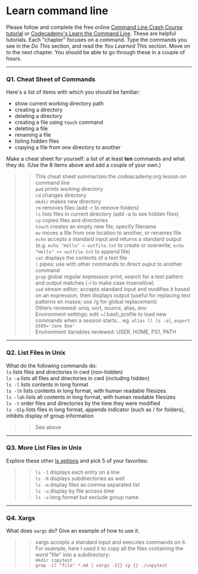 # Learn command line

Please follow and complete the free online [Command Line Crash Course
tutorial](https://web.archive.org/web/20160708171659/http://cli.learncodethehardway.org/book/) or [Codecademy's Learn the Command Line](https://www.codecademy.com/learn/learn-the-command-line). These are helpful tutorials. Each "chapter" focuses on a command. Type the commands you see in the _Do This_ section, and read the _You Learned This_ section. Move on to the next chapter. You should be able to go through these in a couple of hours.

---

### Q1.  Cheat Sheet of Commands  

Here's a list of items with which you should be familiar:  
* show current working directory path
* creating a directory
* deleting a directory
* creating a file using `touch` command
* deleting a file
* renaming a file
* listing hidden files
* copying a file from one directory to another

Make a cheat sheet for yourself: a list of at least **ten** commands and what they do.  (Use the 8 items above and add a couple of your own.)  

> > This cheat sheet summarizes the codeacademy.org lesson on command line  
`pwd` prints working directory  
`cd` changes directory  
`mkdir` makes new directory  
`rm` removes files (add -r to remove folders)  
`ls` lists files in current directory (add -a to see hidden files)  
`cp` copies files and directories  
`touch` creates an empty new file; specify filename  
`mv` moves a file from one location to another, or renames file  
`echo` accepts a standard input and returns a standard output (e.g. `echo "Hello" > outfile.txt` to create or overwrite, `echo "Hello" >> outfile.txt` to append file)  
`cat` displays the contents of a text file  
`|` pipes: use with other commands to direct ouput to another command  
`grep` global regular expression print; search for a text pattern and output matches (-i to make case insensitive)  
`sed` stream editor; accepts standard input and modifies it based on an expression, then displays output (useful for replacing text patterns en masse; use /g for global replacement)  
Others reviewed: uniq, sort, source, alias, env  
Environment settings: edit ~/.bash_profile to load new commands when a session starts... eg. `alias ll ls -al`, `export USER='Jane Doe'`  
Environment Variables reviewed: USER, HOME, PS1, PATH

---

### Q2.  List Files in Unix   

What do the following commands do:  
`ls`  lists files and directories in cwd (non-hidden)  
`ls -a`  lists all files and directories in cwd (including hidden)  
`ls -l`  lists contents in long format  
`ls -lh`  lists contents in long format, with human readable filesizes  
`ls -lah` lists all contents in long format, with human readable filesizes  
`ls -t`  order files and directories by the time they were modified  
`ls -Glp`  lists files in long format, appends indicator (such as / for folders), inhibits display of group information  

> > See above

---

### Q3.  More List Files in Unix  

Explore these other [ls options](http://www.techonthenet.com/unix/basic/ls.php) and pick 5 of your favorites:

> >`ls -1` displays each entry on a line  
`ls -R` displays subdirectories as well  
`ls -m` display files as comma separated list  
`ls -u` display by file access time  
`ls -o` long format but exclude group name  

---

### Q4.  Xargs   

What does `xargs` do? Give an example of how to use it.

> > xargs accepts a standard input and executes commands on it.  For example, here I used it to copy all the files containing the word "file" into a subdirectory:  
`mkdir copytest`  
`grep -il "file" *.md | xargs -I{} cp {} ./copytest`
